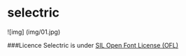 # selectric
![img] (img/01.jpg)


###Licence
Selectric is under [SIL Open Font License (OFL)](http://scripts.sil.org/cms/scripts/page.php?site_id=nrsi&id=OFL "SIL Open Font License")


